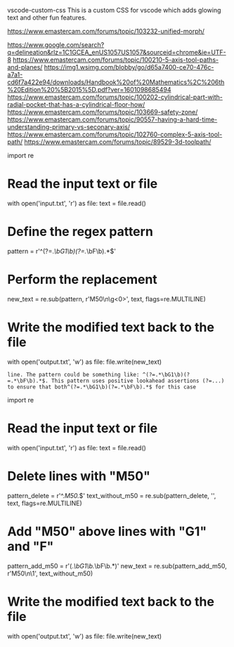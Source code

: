 vscode-custom-css
This is a custom CSS for vscode which adds glowing text and other fun features.


https://www.emastercam.com/forums/topic/103232-unified-morph/

https://www.google.com/search?q=delineation&rlz=1C1GCEA_enUS1057US1057&sourceid=chrome&ie=UTF-8
https://www.emastercam.com/forums/topic/100210-5-axis-tool-paths-and-planes/
https://img1.wsimg.com/blobby/go/d65a7400-ce70-476c-a7a1-cd6f7a422e94/downloads/Handbook%20of%20Mathematics%2C%206th%20Edition%20%5B2015%5D.pdf?ver=1601098685494
https://www.emastercam.com/forums/topic/100202-cylindrical-part-with-radial-pocket-that-has-a-cylindrical-floor-how/
https://www.emastercam.com/forums/topic/103669-safety-zone/
https://www.emastercam.com/forums/topic/90557-having-a-hard-time-understanding-primary-vs-seconary-axis/
https://www.emastercam.com/forums/topic/102760-complex-5-axis-tool-path/
https://www.emastercam.com/forums/topic/89529-3d-toolpath/


import re

# Read the input text or file
with open('input.txt', 'r') as file:
    text = file.read()

# Define the regex pattern
pattern = r'^(?=.*\bG1\b)(?=.*\bF\b).*$'

# Perform the replacement
new_text = re.sub(pattern, r'M50\n\g<0>', text, flags=re.MULTILINE)

# Write the modified text back to the file
with open('output.txt', 'w') as file:
    file.write(new_text)



    line. The pattern could be something like: ^(?=.*\bG1\b)(?=.*\bF\b).*$. This pattern uses positive lookahead assertions (?=...) to ensure that both^(?=.*\bG1\b)(?=.*\bF\b).*$ for this case
import re

# Read the input text or file
with open('input.txt', 'r') as file:
    text = file.read()

# Delete lines with "M50"
pattern_delete = r'^.*M50.*$'
text_without_m50 = re.sub(pattern_delete, '', text, flags=re.MULTILINE)

# Add "M50" above lines with "G1" and "F"
pattern_add_m50 = r'(.*\bG1\b.*\bF\b.*)'
new_text = re.sub(pattern_add_m50, r'M50\n\1', text_without_m50)

# Write the modified text back to the file
with open('output.txt', 'w') as file:
    file.write(new_text)
    
